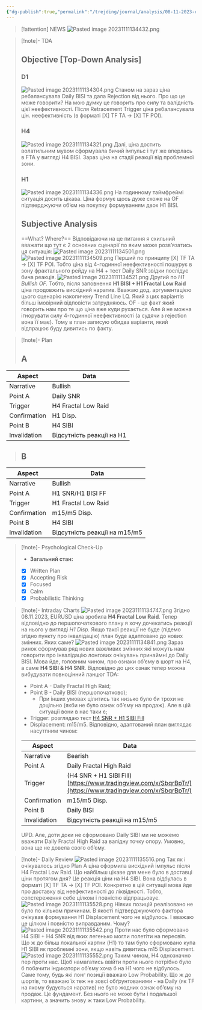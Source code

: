 ```yaml
---
{"dg-publish":true,"permalink":"/trejding/journal/analysis/08-11-2023-eurusd/"}
---
```


>[!attention] NEWS
>![Pasted image 20231111134432.png](/img/user/%D0%97%D0%BE%D0%B1%D1%80%D0%B0%D0%B6%D0%B5%D0%BD%D0%BD%D1%8F/Pasted%20image%2020231111134432.png)

>[!note]- TDA
>## Objective [Top-Down Analysis]
>### D1
>![Pasted image 20231111134304.png](/img/user/%D0%97%D0%BE%D0%B1%D1%80%D0%B0%D0%B6%D0%B5%D0%BD%D0%BD%D1%8F/Pasted%20image%2020231111134304.png)
>Станом на зараз ціна ребалансувала Daily BISI та дала Rejection від нього. Про що це може говорити? На мою думку це говорить про силу та валідність цієї неефективності. Після Retracement Trigger ціна ребалансувала цін. неефективність (в форматі [X] TF TA → [X] TF POI).
>### H4
>![Pasted image 20231111134321.png](/img/user/%D0%97%D0%BE%D0%B1%D1%80%D0%B0%D0%B6%D0%B5%D0%BD%D0%BD%D1%8F/Pasted%20image%2020231111134321.png)
>Далі, ціна достить волатильним мувом сформувала бичий імпульс і тут же вперлась в FTA у вигляді H4 BISI. Зараз ціна на стадії реакції від проблемної зони.
>### H1
>![Pasted image 20231111134336.png](/img/user/%D0%97%D0%BE%D0%B1%D1%80%D0%B0%D0%B6%D0%B5%D0%BD%D0%BD%D1%8F/Pasted%20image%2020231111134336.png)
>На годинному таймфреймі ситуація досить цікава. Ціна формує щось дуже схоже на OF підтверджуючи об’єм на покупку формуванням двох H1 BISI.
>## Subjective Analysis
> ==What? Where?==
> Відповідаючи на це питання я схильний вважати що тут є 2 основних сценарії по яким може розв’язатись ця ситуація:
> ![Pasted image 20231111134501.png](/img/user/%D0%97%D0%BE%D0%B1%D1%80%D0%B0%D0%B6%D0%B5%D0%BD%D0%BD%D1%8F/Pasted%20image%2020231111134501.png)
> ![Pasted image 20231111134509.png](/img/user/%D0%97%D0%BE%D0%B1%D1%80%D0%B0%D0%B6%D0%B5%D0%BD%D0%BD%D1%8F/Pasted%20image%2020231111134509.png)
> Перший по принципу [X] TF TA → [X] TF POI. Тобто ціна від 4-годинної неефективності пошурує в зону фрактального рейду на H4 + тест Daily SNR звідки послідує бича реакція.
> ![Pasted image 20231111134521.png](/img/user/%D0%97%D0%BE%D0%B1%D1%80%D0%B0%D0%B6%D0%B5%D0%BD%D0%BD%D1%8F/Pasted%20image%2020231111134521.png)
> Другий по _H1 Bullish OF._ Тобто, після заповнення **H1 BISI + H1 Fractal Low Raid** ціна продовжить висхідний наратив. Вважаю дод. аргументацією цього сценарію накопичену Trend Line LQ.
> Який з цих варіантів більш імовірний відповісти затрудняюсь. OF - це факт який говорить нам про те що ціна вже куди рухається. Але й не можна ігнорувати силу 4-годинної неефективності (а судячи з rejection вона її має).
> Тому в план записую обидва варіанти, який відпрацює буду дивитись по факту.

>[!note]- Plan
>## A
| Aspect       | Data |
| ------------ | ---- |
| Narrative    |Bullish      |
| Point A      |   Daily SNR   |
| Trigger      |   H4 Fractal Low Raid   |
| Confirmation |    H1 Disp.  |
| Point B      |   H4 SIBI   |
| Invalidation |    Відсутність реакції на H1  |
>## B
| Aspect       | Data |
| ------------ | ---- |
| Narrative    |   Bullish   |
| Point A      |   H1 SNR/H1 BISI FF   |
| Trigger      |   H1 Fractal Low Raid   |
| Confirmation | m15/m5 Disp.    |
| Point B      |  H4 SIBI    |
| Invalidation |    Відсутність реакції на m15/m5  |

>[!note]- Psychological Check-Up
>- **Загальний стан:**
>- [x] Written Plan
>- [x] Accepting Risk
>- [x] Focused
>- [x] Calm
>- [x] Probabilistic Thinking

>[!note]- Intraday Charts 
>![Pasted image 20231111134747.png](/img/user/%D0%97%D0%BE%D0%B1%D1%80%D0%B0%D0%B6%D0%B5%D0%BD%D0%BD%D1%8F/Pasted%20image%2020231111134747.png)
>Згідно 08.11.2023, EURUSD ціна зробила **H4 Fractal Low Raid**. Тепер відповідно до першопочаткового плану я хочу дочекатись реакції на нього у вигляді _H1 Disp._ Якщо такої реакції не буде (підемо згідно пункту про інвалідацію) план буде адаптовано до нових змінних.
>Яких саме?
>![Pasted image 20231111134841.png](/img/user/%D0%97%D0%BE%D0%B1%D1%80%D0%B0%D0%B6%D0%B5%D0%BD%D0%BD%D1%8F/Pasted%20image%2020231111134841.png)
>Зараз ринок сформував ряд нових важливих змінних які можуть нам говорити про інвалідацію лонгових очікувань принаймні до Daily BISI. Мова йде, головним чином, про ознаки об’єму в шорт на H4, а саме **H4 SIBI & H4 SNR**.
>Відповідно до цих ознак тепер можна вибудувати повноцінний ланцюг TDA:
>- Point A - Daily Fractal High Raid;
>- Point B - Daily BISI (першопочатково);
>	- При інших умовах цілитись так низько було би трохи не доцільно (якби не було ознак об’єму на продаж). Але в цій ситуації вони в нас таки є;
>- Trigger: розглядаю тест [H4 SNR + H1 SIBI Fill](https://www.tradingview.com/x/SbqrBpTr/)
>- Displacement: m15/m5.
>Відповідно, адаптований план виглядає насутпним чином:
>
> | Aspect | Data |
> |---|---|
> | Narrative | Bearish |
> | Point A | Daily Fractal High Raid |
> | Trigger | (H4 SNR + H1 SIBI Fill)[https://www.tradingview.com/x/SbqrBpTr/](https://www.tradingview.com/x/SbqrBpTr/) |
> | Confirmation | m15/m5 Disp. |
> | Point B | Daily BISI |
> | Invalidation | Відсутність реакції на m15/m5 |
> 
> UPD. Але, доти доки не сформовано Daily SIBI ми не можемо вважати Daily Fractal High Raid за валідну точку опору. Умовно, вона ще не довела свого об’єму.

>[!note]- Daily Review
>![Pasted image 20231111135516.png](/img/user/%D0%97%D0%BE%D0%B1%D1%80%D0%B0%D0%B6%D0%B5%D0%BD%D0%BD%D1%8F/Pasted%20image%2020231111135516.png)
>Так як і очікувалось згідно Plan A ціна оформила висхідний імпульс після H4 Fractal Low Raid. Що найбільш цікаве для мене було в доставці ціни протягом дня? Це реакція ціни на H4 SIBI. Вона відбулась в форматі [X] TF TA → [X] TF POI. Конкретно в цій ситуації мова йде про доставку від неефективності до ліквідності. Тобто, сопстереження себе цілком і повністю відпрацьовує.
>![Pasted image 20231111135528.png](/img/user/%D0%97%D0%BE%D0%B1%D1%80%D0%B0%D0%B6%D0%B5%D0%BD%D0%BD%D1%8F/Pasted%20image%2020231111135528.png)
>Ніяких позицій реалізовано не було по кільком причинам. В якості підтверджуючого фактора очікував формування H1 Displacement чого не відбулось. І вважаю це цілком і повністю виправданим. Чому?
>![Pasted image 20231111135542.png](/img/user/%D0%97%D0%BE%D0%B1%D1%80%D0%B0%D0%B6%D0%B5%D0%BD%D0%BD%D1%8F/Pasted%20image%2020231111135542.png)
>Проти нас було сформовано H4 SIBI + H4 SNR від яких легенько могли полетіти на пересвіп. Що ж до більш локальної картни (H1) то там було сформовано купа H1 SIBI як проблемні зони, якщо навіть дивитись m15 Displacement.
>![Pasted image 20231111135552.png](/img/user/%D0%97%D0%BE%D0%B1%D1%80%D0%B0%D0%B6%D0%B5%D0%BD%D0%BD%D1%8F/Pasted%20image%2020231111135552.png)
>Таким чином, H4 однозначно пер проти нас. Щоб намагатись ввійти проти нього потрібно було б побачити індикатори об’єму хоча б на H1 чого не відбулось. Саме тому, будь які лонг позиції вважаю Low Probability. Що ж до шортів, то вважаю їх теж не зовсі обґрунтованими - на Daily (як TF на якому будується наратив) не було жодних ознак об’єму на продаж. Це фундамент. Без нього не може бути і подальшої картини, а значить знову ж таки Low Probability.
